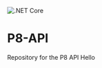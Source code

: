 ![.NET Core](https://github.com/Alechj/P8-API/workflows/.NET%20Core/badge.svg)

# P8-API
Repository for the P8 API
Hello
